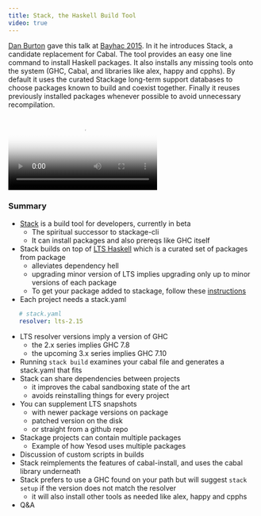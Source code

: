 ```yaml
---
title: Stack, the Haskell Build Tool
video: true
---
```


[Dan Burton](https://unknownparallel.wordpress.com/) gave this talk
at [Bayhac 2015](http://bayhac.org/).  In it he introduces Stack, a
candidate replacement for Cabal.  The tool provides an easy one
line command to install Haskell packages. It also installs any
missing tools onto the system (GHC, Cabal, and libraries like alex,
happy and cpphs). By default it uses the curated Stackage long-term
support databases to choose packages known to build and coexist
together.  Finally it reuses previously installed packages whenever
possible to avoid unnecessary recompilation.

<div class="flowplayer" data-embed="false">
  <video type="video/mp4"
         src="https://player.vimeo.com/external/131463587.hd.mp4?s=027fe40cde79f1e2b7ce47e6eed66a06"
         poster="https://i.vimeocdn.com/video/523723567.jpg?mw=700"
  ></video>
</div>

### Summary

- [Stack](https://github.com/commercialhaskell/stack) is a build tool for developers, currently in beta
    - The spiritual successor to stackage-cli
    - It can install packages and also prereqs like GHC itself
- Stack builds on top of [LTS Haskell](https://www.stackage.org/lts) which is a curated set of packages from package
    - alleviates dependency hell
    - upgrading minor version of LTS implies upgrading only up to minor versions of each package
    - To get your package added to stackage, follow these [instructions](http://www.stackage.org/authors)
- Each project needs a stack.yaml

```yaml
   # stack.yaml
   resolver: lts-2.15
```

- LTS resolver versions imply a version of GHC
    - the 2.x series implies GHC 7.8
    - the upcoming 3.x series implies GHC 7.10
- Running `stack build` examines your cabal file and generates a stack.yaml that fits
- Stack can share dependencies between projects
    - it improves the cabal sandboxing state of the art
    - avoids reinstalling things for every project
- You can supplement LTS snapshots
    - with newer package versions on package
    - patched version on the disk
    - or straight from a github repo
- Stackage projects can contain multiple packages
    - Example of how Yesod uses multiple packages
- Discussion of custom scripts in builds
- Stack reimplements the features of cabal-install, and uses the cabal library underneath
- Stack prefers to use a GHC found on your path but will suggest `stack setup` if the version does not match the resolver
    - it will also install other tools as needed like alex, happy and cpphs
- Q&A
